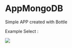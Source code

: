 # AppMongoDB
Simple APP created with Bottle

Example Select : 

![](http://www.charliejsanchez.com/wp-content/uploads/2017/11/3.jpg)
